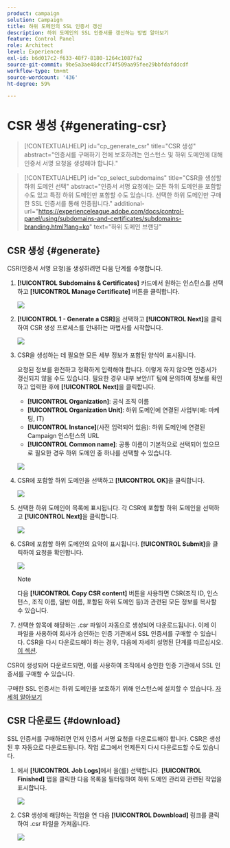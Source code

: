 ```yaml
---
product: campaign
solution: Campaign
title: 하위 도메인의 SSL 인증서 갱신
description: 하위 도메인의 SSL 인증서를 갱신하는 방법 알아보기
feature: Control Panel
role: Architect
level: Experienced
exl-id: b6d017c2-f633-48f7-8180-1264c1087fa2
source-git-commit: 9be5a3ae48dccf74f509aa95fee29bbfdafddcdf
workflow-type: tm+mt
source-wordcount: '436'
ht-degree: 59%

---
```


# CSR 생성 {#generating-csr}

>[!CONTEXTUALHELP]
>id="cp_generate_csr"
>title="CSR 생성"
>abstract="인증서를 구매하기 전에 보호하려는 인스턴스 및 하위 도메인에 대해 인증서 서명 요청을 생성해야 합니다."

>[!CONTEXTUALHELP]
>id="cp_select_subdomains"
>title="CSR을 생성할 하위 도메인 선택"
>abstract="인증서 서명 요청에는 모든 하위 도메인을 포함할 수도 있고 특정 하위 도메인만 포함할 수도 있습니다. 선택한 하위 도메인만 구매한 SSL 인증서를 통해 인증됩니다."
>additional-url="https://experienceleague.adobe.com/docs/control-panel/using/subdomains-and-certificates/subdomains-branding.html?lang=ko" text="하위 도메인 브랜딩"

## CSR 생성 {#generate}

CSR(인증서 서명 요청)을 생성하려면 다음 단계를 수행합니다.

1. **[!UICONTROL Subdomains & Certificates]** 카드에서 원하는 인스턴스를 선택하고 **[!UICONTROL Manage Certificate]** 버튼을 클릭합니다.

   ![](assets/renewal1.png)

1. **[!UICONTROL 1 - Generate a CSR]**&#x200B;을 선택하고 **[!UICONTROL Next]**&#x200B;을 클릭하여 CSR 생성 프로세스를 안내하는 마법사를 시작합니다.

   ![](assets/renewal2.png)

1. CSR을 생성하는 데 필요한 모든 세부 정보가 포함된 양식이 표시됩니다.

   요청된 정보를 완전하고 정확하게 입력해야 합니다. 이렇게 하지 않으면 인증서가 갱신되지 않을 수도 있습니다. 필요한 경우 내부 보안/IT 팀에 문의하여 정보를 확인하고 입력한 후에 **[!UICONTROL Next]**&#x200B;을 클릭합니다.

   * **[!UICONTROL Organization]**: 공식 조직 이름
   * **[!UICONTROL Organization Unit]**: 하위 도메인에 연결된 사업부(예: 마케팅, IT)
   * **[!UICONTROL Instance]**(사전 입력되어 있음): 하위 도메인에 연결된 Campaign 인스턴스의 URL
   * **[!UICONTROL Common name]**: 공통 이름이 기본적으로 선택되어 있으므로 필요한 경우 하위 도메인 중 하나를 선택할 수 있습니다.

   ![](assets/renewal3.png)

1. CSR에 포함할 하위 도메인을 선택하고 **[!UICONTROL OK]**&#x200B;을 클릭합니다.

   ![](assets/renewal4.png)

1. 선택한 하위 도메인이 목록에 표시됩니다. 각 CSR에 포함할 하위 도메인을 선택하고 **[!UICONTROL Next]**&#x200B;을 클릭합니다.

   ![](assets/renewal5.png)

1. CSR에 포함할 하위 도메인의 요약이 표시됩니다. **[!UICONTROL Submit]**&#x200B;을 클릭하여 요청을 확인합니다.

   ![](assets/renewal6.png)

   >[!NOTE]
   >
   >다음 **[!UICONTROL Copy CSR content]** 버튼을 사용하면 CSR(조직 ID, 인스턴스, 조직 이름, 일반 이름, 포함된 하위 도메인 등)과 관련된 모든 정보를 복사할 수 있습니다.

1. 선택한 항목에 해당하는 .csr 파일이 자동으로 생성되어 다운로드됩니다. 이제 이 파일을 사용하여 회사가 승인하는 인증 기관에서 SSL 인증서를 구매할 수 있습니다. CSR을 다시 다운로드해야 하는 경우, 다음에 자세히 설명된 단계를 따르십시오. [이 섹션](#download).

CSR이 생성되어 다운로드되면, 이를 사용하여 조직에서 승인한 인증 기관에서 SSL 인증서를 구매할 수 있습니다.

구매한 SSL 인증서는 하위 도메인을 보호하기 위해 인스턴스에 설치할 수 있습니다. [자세히 알아보기](install-ssl-certificate.md)

## CSR 다운로드 {#download}

SSL 인증서를 구매하려면 먼저 인증서 서명 요청을 다운로드해야 합니다. CSR은 생성된 후 자동으로 다운로드됩니다. 작업 로그에서 언제든지 다시 다운로드할 수도 있습니다.

1. 에서 **[!UICONTROL Job Logs]**&#x200B;에서 을(를) 선택합니다. **[!UICONTROL Finished]** 탭을 클릭한 다음 목록을 필터링하여 하위 도메인 관리와 관련된 작업을 표시합니다.

   ![](assets/renewal-download.png)

1. CSR 생성에 해당하는 작업을 연 다음 **[!UICONTROL Downbload]** 링크를 클릭하여 .csr 파일을 가져옵니다.

   ![](assets/renewal-download-button.png)
